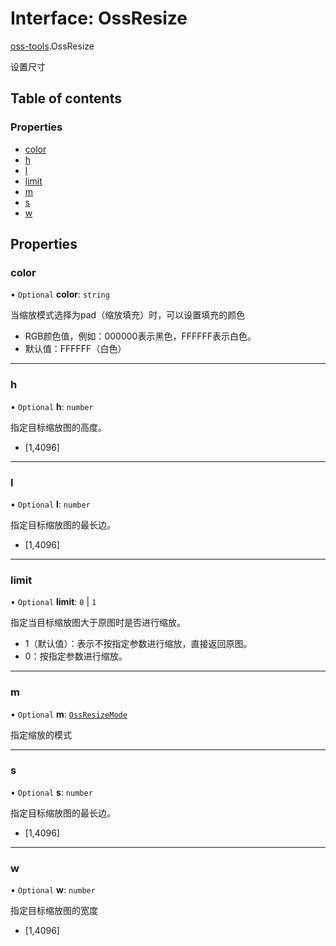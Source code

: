 # Interface: OssResize

[oss-tools](../wiki/oss-tools).OssResize

设置尺寸

## Table of contents

### Properties

- [color](../wiki/oss-tools.OssResize#color)
- [h](../wiki/oss-tools.OssResize#h)
- [l](../wiki/oss-tools.OssResize#l)
- [limit](../wiki/oss-tools.OssResize#limit)
- [m](../wiki/oss-tools.OssResize#m)
- [s](../wiki/oss-tools.OssResize#s)
- [w](../wiki/oss-tools.OssResize#w)

## Properties

### color

• `Optional` **color**: `string`

当缩放模式选择为pad（缩放填充）时，可以设置填充的颜色
- RGB颜色值，例如：000000表示黑色，FFFFFF表示白色。
- 默认值：FFFFFF（白色）

___

### h

• `Optional` **h**: `number`

指定目标缩放图的高度。
- [1,4096]

___

### l

• `Optional` **l**: `number`

指定目标缩放图的最长边。
- [1,4096]

___

### limit

• `Optional` **limit**: ``0`` \| ``1``

指定当目标缩放图大于原图时是否进行缩放。
- 1（默认值）：表示不按指定参数进行缩放，直接返回原图。
- 0：按指定参数进行缩放。

___

### m

• `Optional` **m**: [`OssResizeMode`](../wiki/oss-tools#ossresizemode)

指定缩放的模式

___

### s

• `Optional` **s**: `number`

指定目标缩放图的最长边。
- [1,4096]

___

### w

• `Optional` **w**: `number`

指定目标缩放图的宽度
- [1,4096]
